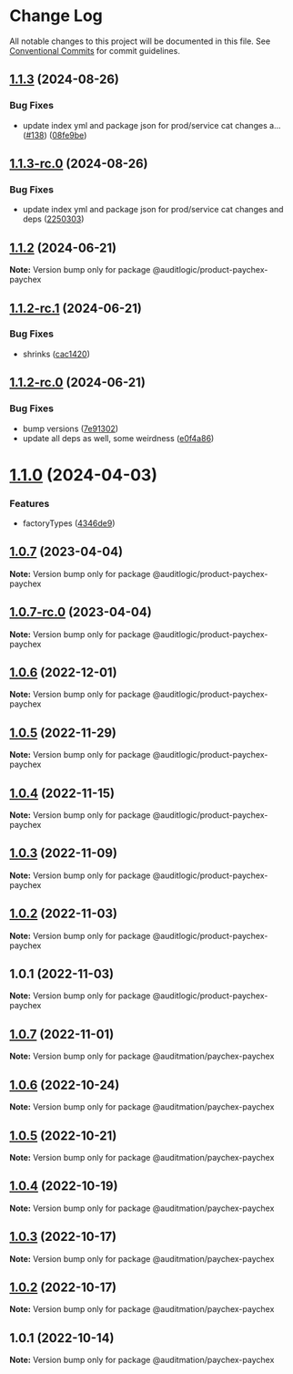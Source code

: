 # Change Log

All notable changes to this project will be documented in this file.
See [Conventional Commits](https://conventionalcommits.org) for commit guidelines.

## [1.1.3](https://github.com/auditlogic/product/compare/@auditlogic/product-paychex-paychex@1.1.2...@auditlogic/product-paychex-paychex@1.1.3) (2024-08-26)


### Bug Fixes

* update index yml and package json for prod/service cat changes a… ([#138](https://github.com/auditlogic/product/issues/138)) ([08fe9be](https://github.com/auditlogic/product/commit/08fe9beb1c8457462a19bc69caa02e6212d97e1a))





## [1.1.3-rc.0](https://github.com/auditlogic/product/compare/@auditlogic/product-paychex-paychex@1.1.2...@auditlogic/product-paychex-paychex@1.1.3-rc.0) (2024-08-26)


### Bug Fixes

* update index yml and package json for prod/service cat changes and deps ([2250303](https://github.com/auditlogic/product/commit/225030363a363608240135b7ebed386b28f01e4b))





## [1.1.2](https://github.com/auditlogic/product/compare/@auditlogic/product-paychex-paychex@1.1.2-rc.1...@auditlogic/product-paychex-paychex@1.1.2) (2024-06-21)

**Note:** Version bump only for package @auditlogic/product-paychex-paychex





## [1.1.2-rc.1](https://github.com/auditlogic/product/compare/@auditlogic/product-paychex-paychex@1.1.2-rc.0...@auditlogic/product-paychex-paychex@1.1.2-rc.1) (2024-06-21)


### Bug Fixes

* shrinks ([cac1420](https://github.com/auditlogic/product/commit/cac14200fefcd8183ab69fe89a47bd3f70f563e9))





## [1.1.2-rc.0](https://github.com/auditlogic/product/compare/@auditlogic/product-paychex-paychex@1.1.0...@auditlogic/product-paychex-paychex@1.1.2-rc.0) (2024-06-21)


### Bug Fixes

* bump versions ([7e91302](https://github.com/auditlogic/product/commit/7e913023b8b312150ed7762c32fbbe616be71de5))
* update all deps as well, some weirdness ([e0f4a86](https://github.com/auditlogic/product/commit/e0f4a864714e2d3de6bbf3da014d5312fe53be2f))





# [1.1.0](https://github.com/auditlogic/product/compare/@auditlogic/product-paychex-paychex@1.0.7...@auditlogic/product-paychex-paychex@1.1.0) (2024-04-03)


### Features

* factoryTypes ([4346de9](https://github.com/auditlogic/product/commit/4346de92693aee892fccf725338ffc7b80ab182b))





## [1.0.7](https://github.com/auditlogic/product/compare/@auditlogic/product-paychex-paychex@1.0.6...@auditlogic/product-paychex-paychex@1.0.7) (2023-04-04)

**Note:** Version bump only for package @auditlogic/product-paychex-paychex





## [1.0.7-rc.0](https://github.com/auditlogic/product/compare/@auditlogic/product-paychex-paychex@1.0.6...@auditlogic/product-paychex-paychex@1.0.7-rc.0) (2023-04-04)

**Note:** Version bump only for package @auditlogic/product-paychex-paychex





## [1.0.6](https://github.com/auditlogic/product/compare/@auditlogic/product-paychex-paychex@1.0.5...@auditlogic/product-paychex-paychex@1.0.6) (2022-12-01)

**Note:** Version bump only for package @auditlogic/product-paychex-paychex





## [1.0.5](https://github.com/auditlogic/product/compare/@auditlogic/product-paychex-paychex@1.0.4...@auditlogic/product-paychex-paychex@1.0.5) (2022-11-29)

**Note:** Version bump only for package @auditlogic/product-paychex-paychex





## [1.0.4](https://github.com/auditlogic/product/compare/@auditlogic/product-paychex-paychex@1.0.3...@auditlogic/product-paychex-paychex@1.0.4) (2022-11-15)

**Note:** Version bump only for package @auditlogic/product-paychex-paychex





## [1.0.3](https://github.com/auditlogic/product/compare/@auditlogic/product-paychex-paychex@1.0.2...@auditlogic/product-paychex-paychex@1.0.3) (2022-11-09)

**Note:** Version bump only for package @auditlogic/product-paychex-paychex





## [1.0.2](https://github.com/auditlogic/product/compare/@auditlogic/product-paychex-paychex@1.0.1...@auditlogic/product-paychex-paychex@1.0.2) (2022-11-03)

**Note:** Version bump only for package @auditlogic/product-paychex-paychex





## 1.0.1 (2022-11-03)

**Note:** Version bump only for package @auditlogic/product-paychex-paychex





## [1.0.7](https://github.com/auditmation/store-content/compare/@auditmation/paychex-paychex@1.0.6...@auditmation/paychex-paychex@1.0.7) (2022-11-01)

**Note:** Version bump only for package @auditmation/paychex-paychex





## [1.0.6](https://github.com/auditmation/store-content/compare/@auditmation/paychex-paychex@1.0.5...@auditmation/paychex-paychex@1.0.6) (2022-10-24)

**Note:** Version bump only for package @auditmation/paychex-paychex





## [1.0.5](https://github.com/auditmation/store-content/compare/@auditmation/paychex-paychex@1.0.4...@auditmation/paychex-paychex@1.0.5) (2022-10-21)

**Note:** Version bump only for package @auditmation/paychex-paychex





## [1.0.4](https://github.com/auditmation/store-content/compare/@auditmation/paychex-paychex@1.0.3...@auditmation/paychex-paychex@1.0.4) (2022-10-19)

**Note:** Version bump only for package @auditmation/paychex-paychex





## [1.0.3](https://github.com/auditmation/store-content/compare/@auditmation/paychex-paychex@1.0.2...@auditmation/paychex-paychex@1.0.3) (2022-10-17)

**Note:** Version bump only for package @auditmation/paychex-paychex





## [1.0.2](https://github.com/auditmation/store-content/compare/@auditmation/paychex-paychex@1.0.1...@auditmation/paychex-paychex@1.0.2) (2022-10-17)

**Note:** Version bump only for package @auditmation/paychex-paychex





## 1.0.1 (2022-10-14)

**Note:** Version bump only for package @auditmation/paychex-paychex
